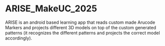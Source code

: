 # ARISE_MakeUC_2025
ARISE is an android based learning app that reads custom made Arucode Markers and projects different 3D models on top of the custom generated patterns (it recognizes the different patterns and projects the correct model accordingly).
